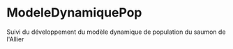 # ModeleDynamiquePop
Suivi du développement du modèle dynamique de population du saumon de l'Allier
